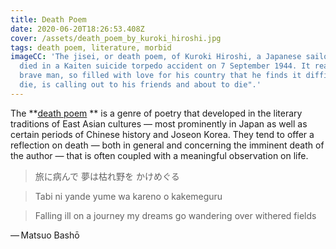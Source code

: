 ```yaml
---
title: Death Poem
date: 2020-06-20T18:26:53.408Z
cover: /assets/death_poem_by_kuroki_hiroshi.jpg
tags: death poem, literature, morbid
imageCC: 'The jisei, or death poem, of Kuroki Hiroshi, a Japanese sailor who
  died in a Kaiten suicide torpedo accident on 7 September 1944. It reads: "This
  brave man, so filled with love for his country that he finds it difficult to
  die, is calling out to his friends and about to die".'
---
```

The **[death poem](https://en.wikipedia.org/wiki/Death_poem) ** is a genre of poetry that developed in the literary traditions of East Asian cultures — most prominently in Japan as well as certain periods of Chinese history and Joseon Korea. They tend to offer a reflection on death — both in general and concerning the imminent death of the author — that is often coupled with a meaningful observation on life.

> 旅に病んで
夢は枯れ野を
かけめぐる

> Tabi ni yande
yume wa kareno o
kakemeguru

 > Falling ill on a journey
my dreams go wandering
over withered fields

— Matsuo Bashō